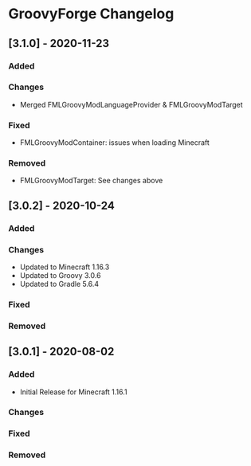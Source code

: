 # GroovyForge Changelog

## [3.1.0] - 2020-11-23
### Added
### Changes
- Merged FMLGroovyModLanguageProvider & FMLGroovyModTarget
### Fixed
- FMLGroovyModContainer: issues when loading Minecraft
### Removed
- FMLGroovyModTarget: See changes above

## [3.0.2] - 2020-10-24
### Added
### Changes
- Updated to Minecraft 1.16.3
- Updated to Groovy 3.0.6
- Updated to Gradle 5.6.4
### Fixed
### Removed

## [3.0.1] - 2020-08-02
### Added
- Initial Release for Minecraft 1.16.1
### Changes
### Fixed
### Removed
